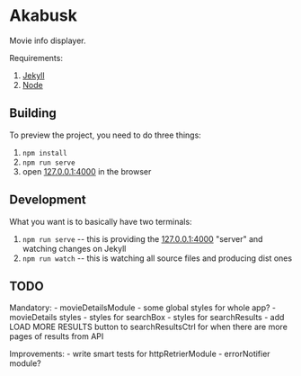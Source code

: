 # Akabusk

Movie info displayer.

Requirements:
1. [Jekyll](http://jekyllrb.com/)
2. [Node](https://nodejs.org)

## Building

To preview the project, you need to do three things:
1. `npm install`
2. `npm run serve`
3. open [127.0.0.1:4000](http://127.0.0.1:4000/) in the browser

## Development

What you want is to basically have two terminals:
1. `npm run serve` -- this is providing the [127.0.0.1:4000](http://127.0.0.1:4000/) "server" and watching changes on Jekyll
2. `npm run watch` -- this is watching all source files and producing dist ones

## TODO

Mandatory:
    - movieDetailsModule
    - some global styles for whole app?
    - movieDetails styles
    - styles for searchBox
    - styles for searchResults
    - add LOAD MORE RESULTS button to searchResultsCtrl for when there are more pages of results from API

Improvements:
    - write smart tests for httpRetrierModule
    - errorNotifier module?
